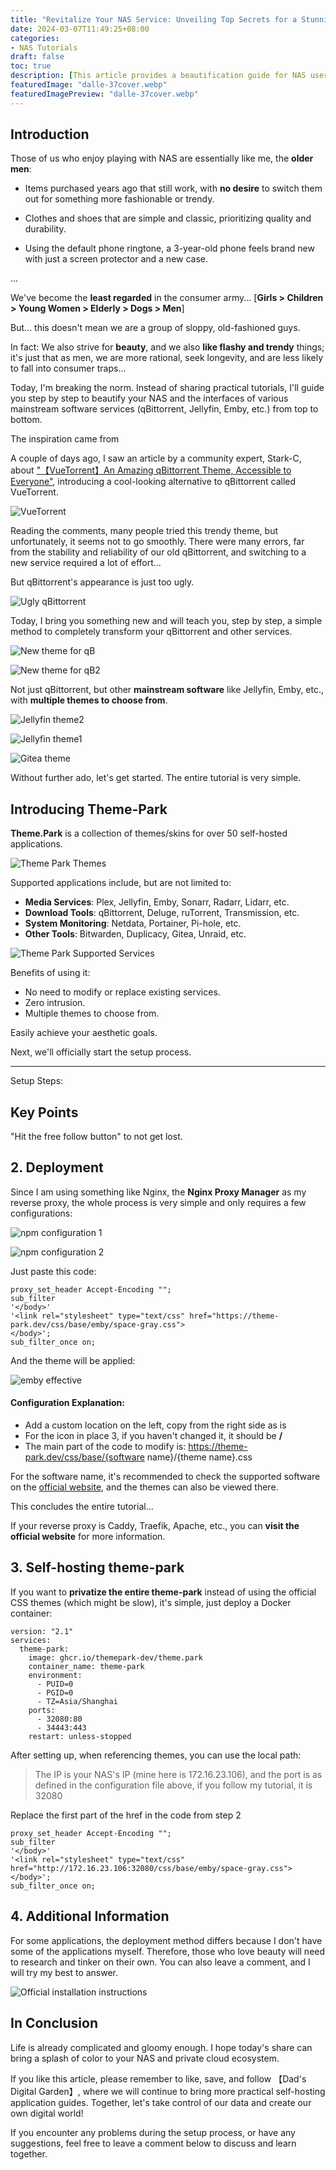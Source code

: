 ```yaml
---
title: "Revitalize Your NAS Service: Unveiling Top Secrets for a Stunning Makeover! Bored of the Monotone Software Interface? Try Our Exclusive Beautification Tips"
date: 2024-03-07T11:49:25+08:00
categories:
- NAS Tutorials
draft: false
toc: true
description: [This article provides a beautification guide for NAS users, showcasing how to personalize the NAS application interface with Theme.Park, enhancing the quality of life.]
featuredImage: "dalle-37cover.webp"
featuredImagePreview: "dalle-37cover.webp"
---
```


## Introduction

Those of us who enjoy playing with NAS are essentially like me, the **older men**:

- Items purchased years ago that still work, with **no desire** to switch them out for something more fashionable or trendy.

- Clothes and shoes that are simple and classic, prioritizing quality and durability.

- Using the default phone ringtone, a 3-year-old phone feels brand new with just a screen protector and a new case.

...

We've become the **least regarded** in the consumer army... [**Girls > Children > Young Women > Elderly > Dogs > Men**]

But... this doesn't mean we are a group of sloppy, old-fashioned guys.

In fact: We also strive for **beauty**, and we also **like flashy and trendy** things; it's just that as men, we are more rational, seek longevity, and are less likely to fall into consumer traps...

Today, I'm breaking the norm. Instead of sharing practical tutorials, I'll guide you step by step to beautify your NAS and the interfaces of various mainstream software services (qBittorrent, Jellyfin, Emby, etc.) from top to bottom.

The inspiration came from

A couple of days ago, I saw an article by a community expert, Stark-C, about ["【VueTorrent】An Amazing qBittorrent Theme, Accessible to Everyone"](https://post.smzdm.com/p/an9ero87/), introducing a cool-looking alternative to qBittorrent called VueTorrent.

![VueTorrent](image-20240307101249427.png)

Reading the comments, many people tried this trendy theme, but unfortunately, it seems not to go smoothly. There were many errors, far from the stability and reliability of our old qBittorrent, and switching to a new service required a lot of effort...

But qBittorrent's appearance is just too ugly.

![Ugly qBittorrent](qbittorrent-light-boring.png)

Today, I bring you something new and will teach you, step by step, a simple method to completely transform your qBittorrent and other services.

![New theme for qB](image-20240307101705683.png)

![New theme for qB2](image-20240307101712937.png)

Not just qBittorrent, but other **mainstream software** like Jellyfin, Emby, etc., with **multiple themes to choose from**.

![Jellyfin theme2](aquamarine.png)

![Jellyfin theme1](hotline.png)

![Gitea theme](image-20240307102215351.png)

Without further ado, let's get started. The entire tutorial is very simple.

## Introducing Theme-Park

**Theme.Park** is a collection of themes/skins for over 50 self-hosted applications.

![Theme Park Themes](image-20240307102744587.png)

Supported applications include, but are not limited to:

- **Media Services**: Plex, Jellyfin, Emby, Sonarr, Radarr, Lidarr, etc.
- **Download Tools**: qBittorrent, Deluge, ruTorrent, Transmission, etc.
- **System Monitoring**: Netdata, Portainer, Pi-hole, etc.
- **Other Tools**: Bitwarden, Duplicacy, Gitea, Unraid, etc.

![Theme Park Supported Services](image-20240307102716779.png)

Benefits of using it:

- No need to modify or replace existing services.
- Zero intrusion.
- Multiple themes to choose from.

Easily achieve your aesthetic goals.

Next, we'll officially start the setup process.

---

Setup Steps:

## Key Points

"Hit the free follow button" to not get lost.

## 2. Deployment

Since I am using something like Nginx, the **Nginx Proxy Manager** as my reverse proxy, the whole process is very simple and only requires a few configurations:

![npm configuration 1](image-20240307104028533.png)

![npm configuration 2](image-20240307104349244.png)

Just paste this code:

```
proxy_set_header Accept-Encoding "";
sub_filter
'</body>'
'<link rel="stylesheet" type="text/css" href="https://theme-park.dev/css/base/emby/space-gray.css">
</body>';
sub_filter_once on;
```

And the theme will be applied:

![emby effective](image-20240307105119827.png)

#### Configuration Explanation:

- Add a custom location on the left, copy from the right side as is
- For the icon in place 3, if you haven't changed it, it should be **/**
- The main part of the code to modify is: https://theme-park.dev/css/base/{software name}/{theme name}.css

For the software name, it's recommended to check the supported software on the [official website](https://docs.theme-park.dev/), and the themes can also be viewed there.

This concludes the entire tutorial...

If your reverse proxy is Caddy, Traefik, Apache, etc., you can **visit the official website** for more information.

## 3. Self-hosting theme-park

If you want to **privatize the entire theme-park** instead of using the official CSS themes (which might be slow), it's simple, just deploy a Docker container:

```
version: "2.1"
services:
  theme-park:
    image: ghcr.io/themepark-dev/theme.park
    container_name: theme-park
    environment:
      - PUID=0
      - PGID=0
      - TZ=Asia/Shanghai
    ports:
      - 32080:80
      - 34443:443
    restart: unless-stopped
```

After setting up, when referencing themes, you can use the local path:

> The IP is your NAS's IP (mine here is 172.16.23.106), and the port is as defined in the configuration file above, if you follow my tutorial, it is 32080

Replace the first part of the href in the code from step 2

```
proxy_set_header Accept-Encoding "";
sub_filter
'</body>'
'<link rel="stylesheet" type="text/css" href="http://172.16.23.106:32080/css/base/emby/space-gray.css">
</body>';
sub_filter_once on;
```

## 4. Additional Information

For some applications, the deployment method differs because I don't have some of the applications myself. Therefore, those who love beauty will need to research and tinker on their own. You can also leave a comment, and I will try my best to answer.

![Official installation instructions](image-20240307110842871.png)

## In Conclusion

Life is already complicated and gloomy enough. I hope today's share can bring a splash of color to your NAS and private cloud ecosystem.

If you like this article, please remember to like, save, and follow 【Dad's Digital Garden】, where we will continue to bring more practical self-hosting application guides. Together, let's take control of our data and create our own digital world!

If you encounter any problems during the setup process, or have any suggestions, feel free to leave a comment below to discuss and learn together.